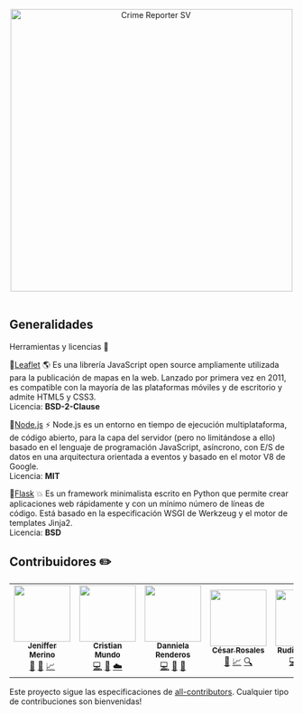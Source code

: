 <p align="center">
    <span>
      <a href="#" target="blank"><img src="https://github.com/dannielarenderos/WebMappingMunicipiosRiosCerrosES/blob/main/img/CrimeReporterLOGO.png" width="500" alt="Crime Reporter SV" /></a>
    </span>
    <br/>
    <span>
      <!-- ALL-CONTRIBUTORS-BADGE:START - Do not remove or modify this section -->
      <img alt="" src="https://img.shields.io/badge/Deployed-Heroku-blue">
      <img alt="" src="https://img.shields.io/badge/Contributors-5-blueviolet">
      <img alt="" src="https://img.shields.io/badge/License-Apache2.0-success">
    <!-- ALL-CONTRIBUTORS-BADGE:END -->
    </span>
</p>



## Generalidades 
Herramientas y licencias 🔨
 
  📌[Leaflet](https://leafletjs.com/) 🌎
  Es una librería JavaScript open source ampliamente utilizada para la publicación de mapas en la web. Lanzado por primera vez en 2011, es compatible con la mayoría de las     plataformas móviles y de escritorio y admite HTML5 y CSS3. <br>
   Licencia: <strong>BSD-2-Clause</strong>
  
  📌[Node.js](https://nodejs.org/en/) ⚡
   Node.js es un entorno en tiempo de ejecución multiplataforma, de código abierto, para la capa del servidor (pero no limitándose a ello) basado en el lenguaje de programación JavaScript, asíncrono, con E/S de datos en una arquitectura orientada a eventos y basado en el motor V8 de Google. <br/>
   Licencia: <strong>MIT</strong>
   
  📌[Flask](https://flask.palletsprojects.com) 💥
   Es un framework minimalista escrito en Python que permite crear aplicaciones web rápidamente y con un mínimo número de líneas de código. Está basado en la especificación WSGI de Werkzeug y el motor de templates Jinja2.<br>
   Licencia: <strong>BSD</strong> 
   
   
## Contribuidores ✏️

<!-- ALL-CONTRIBUTORS-LIST:START - Do not remove or modify this section -->
<!-- prettier-ignore-start -->
<!-- markdownlint-disable -->
<table align="center">
  <tr>
    <td align="center"><a href="https://github.com/danmerb"><img src="https://avatars.githubusercontent.com/u/37198208?v=4" width="100px;" alt=""/><br /><sub><b> Jeniffer Merino </b></sub></a><br /> <a href="#" title="Diseño">🎨</a> <a href="#" title="Documentación">📑</a> <a href="#" title="Modelo">📈</a> </td>
    <td align="center"><a href="https://github.com/AzzarCM"><img src="https://avatars.githubusercontent.com/u/37192145?v=4" width="100px;" alt=""/><br /><sub><b>Cristian Mundo</b></sub></a><br /><a href="#" title="Código">💻</a> <a href="#" title="Diseño">🎨</a> <a href="#" title="Infrastructura (Hosting, Build-Tools, etc)">☁️</a> </td>
    <td align="center"><a href="https://github.com/dannielarenderos"><img src="https://avatars.githubusercontent.com/u/37196864?v=4" width="100px;" alt=""/><br /><sub><b> Danniela Renderos</b></sub></a><br /><a href="#" title="Código">💻</a> <a href="#" title="Documentación">📑</a> <a href="#" title="Diseño">🎨</a>  </td>
    <td align="center"><a href="https://github.com/CesarRosales16"><img src="https://avatars.githubusercontent.com/u/37197605?v=4" width="100px;" alt=""/><br /><sub><b> César Rosales </b></sub></a><br /><a href="#" title="Documentación">📑</a> <a href="#" title="Modelo">📈</a>   <a href="#" title="Pull Requests">🔍</a> </td>    
    <td align="center"><a href="https://github.com/Ackerize"><img src="https://avatars.githubusercontent.com/u/37277365?v=4" width="100px;" alt=""/><br /><sub><b>Rudi González </b></sub></a><br /><a href="#" title="Código">💻</a> <a href="#" title="Diseño">🎨</a>  <a href="#" title="Infrastructura (Hosting, Build-Tools, etc)">☁️</a> </td>
    
  </tr>
</table>


<!-- markdownlint-enable -->
<!-- prettier-ignore-end -->
<!-- ALL-CONTRIBUTORS-LIST:END -->

Este proyecto sigue las especificaciones de [all-contributors](https://github.com/all-contributors/all-contributors). Cualquier tipo de contribuciones son bienvenidas!
   

    

